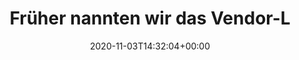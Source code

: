 ---
retweeted: false
source: <a href="http://twitter.com/download/android" rel="nofollow">Twitter for Android</a>
entities:
  user_mentions: []
  urls: []
  symbols: []
  media:
  - expanded_url: https://twitter.com/bascht/status/1323634052667219974/photo/1
    indices:
    - '39'
    - '62'
    url: https://t.co/eSUG453rYH
    media_url: http://pbs.twimg.com/media/El5-J8fXEAAkG5R.jpg
    id_str: '1323634049815089152'
    id: '1323634049815089152'
    media_url_https: https://pbs.twimg.com/media/El5-J8fXEAAkG5R.jpg
    sizes:
      small:
        w: '680'
        h: '291'
        resize: fit
      thumb:
        w: '150'
        h: '150'
        resize: crop
      medium:
        w: '1080'
        h: '462'
        resize: fit
      large:
        w: '1080'
        h: '462'
        resize: fit
    type: photo
    display_url: pic.twitter.com/eSUG453rYH
  hashtags: []
display_text_range:
- '0'
- '62'
favorite_count: '0'
id_str: '1323634052667219974'
truncated: false
retweet_count: '0'
id: '1323634052667219974'
possibly_sensitive: false
created_at: Tue Nov 03 14:32:04 +0000 2020
favorited: false
full_text: Früher nannten wir das Vendor-Lock-in.
lang: de
extended_entities:
  media:
  - expanded_url: https://twitter.com/bascht/status/1323634052667219974/photo/1
    indices:
    - '39'
    - '62'
    url: https://t.co/eSUG453rYH
    media_url: http://pbs.twimg.com/media/El5-J8fXEAAkG5R.jpg
    id_str: '1323634049815089152'
    id: '1323634049815089152'
    media_url_https: https://pbs.twimg.com/media/El5-J8fXEAAkG5R.jpg
    sizes:
      small:
        w: '680'
        h: '291'
        resize: fit
      thumb:
        w: '150'
        h: '150'
        resize: crop
      medium:
        w: '1080'
        h: '462'
        resize: fit
      large:
        w: '1080'
        h: '462'
        resize: fit
    type: photo
    display_url: pic.twitter.com/eSUG453rYH
tags:
- pesos:twitter
date: '2020-11-03T14:32:04+00:00'
src: https://twitter.com/bascht/status/1323634052667219974
original_url: https://twitter.com/bascht/status/1323634052667219974
type: twitter_tweet
media_url: https://img.bascht.com/twitter/pbs.twimg.com/media/El5-J8fXEAAkG5R.jpg
text: Früher nannten wir das Vendor-Lock-in.
title: Früher nannten wir das Vendor-L

---